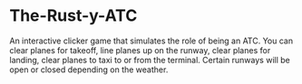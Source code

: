 # The-Rust-y-ATC
An interactive clicker game that simulates the role of being an ATC.  You can clear planes for takeoff, line planes up on the runway, clear planes for landing, clear planes to taxi to or from the terminal.  Certain runways will be open or closed depending on the weather.
